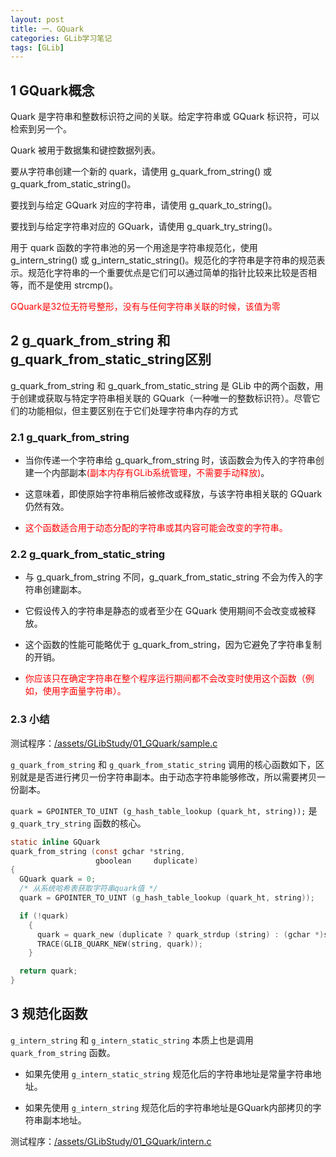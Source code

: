 ```yaml
---
layout: post
title: 一、GQuark
categories: GLib学习笔记
tags: [GLib]
---
```


## 1 GQuark概念

Quark 是字符串和整数标识符之间的关联。给定字符串或 GQuark 标识符，可以检索到另一个。

Quark 被用于数据集和键控数据列表。

要从字符串创建一个新的 quark，请使用 g_quark_from_string() 或 g_quark_from_static_string()。

要找到与给定 GQuark 对应的字符串，请使用 g_quark_to_string()。

要找到与给定字符串对应的 GQuark，请使用 g_quark_try_string()。

用于 quark 函数的字符串池的另一个用途是字符串规范化，使用 g_intern_string() 或 g_intern_static_string()。规范化的字符串是字符串的规范表示。规范化字符串的一个重要优点是它们可以通过简单的指针比较来比较是否相等，而不是使用 strcmp()。

<span style="color:red;">GQuark是32位无符号整形，没有与任何字符串关联的时候，该值为零</span>

## 2 g_quark_from_string 和 g_quark_from_static_string区别

g_quark_from_string 和 g_quark_from_static_string 是 GLib 中的两个函数，用于创建或获取与特定字符串相关联的 GQuark（一种唯一的整数标识符）。尽管它们的功能相似，但主要区别在于它们处理字符串内存的方式

### 2.1 g_quark_from_string

- 当你传递一个字符串给 g_quark_from_string 时，该函数会为传入的字符串创建一个内部副本<span style="color:red;">(副本内存有GLib系统管理，不需要手动释放)</span>。

- 这意味着，即使原始字符串稍后被修改或释放，与该字符串相关联的 GQuark 仍然有效。

- <span style="color:red;">这个函数适合用于动态分配的字符串或其内容可能会改变的字符串。</span>

### 2.2 g_quark_from_static_string

- 与 g_quark_from_string 不同，g_quark_from_static_string 不会为传入的字符串创建副本。

- 它假设传入的字符串是静态的或者至少在 GQuark 使用期间不会改变或被释放。

- 这个函数的性能可能略优于 g_quark_from_string，因为它避免了字符串复制的开销。

- <span style="color:red;">你应该只在确定字符串在整个程序运行期间都不会改变时使用这个函数（例如，使用字面量字符串）。</span>

### 2.3 小结

测试程序：[/assets/GLibStudy/01_GQuark/sample.c](/assets/GLibStudy/01_GQuark/sample.c)

`g_quark_from_string` 和 `g_quark_from_static_string` 调用的核心函数如下，区别就是是否进行拷贝一份字符串副本。由于动态字符串能够修改，所以需要拷贝一份副本。

`quark = GPOINTER_TO_UINT (g_hash_table_lookup (quark_ht, string));` 是 `g_quark_try_string` 函数的核心。

```c
static inline GQuark
quark_from_string (const gchar *string,
                   gboolean     duplicate)
{
  GQuark quark = 0;
  /* 从系统哈希表获取字符串quark值 */
  quark = GPOINTER_TO_UINT (g_hash_table_lookup (quark_ht, string));

  if (!quark)
    {
      quark = quark_new (duplicate ? quark_strdup (string) : (gchar *)string);
      TRACE(GLIB_QUARK_NEW(string, quark));
    }

  return quark;
}
```

## 3 规范化函数

`g_intern_string` 和 `g_intern_static_string` 本质上也是调用 `quark_from_string` 函数。

- 如果先使用 `g_intern_static_string` 规范化后的字符串地址是常量字符串地址。

- 如果先使用 `g_intern_string` 规范化后的字符串地址是GQuark内部拷贝的字符串副本地址。

测试程序：[/assets/GLibStudy/01_GQuark/intern.c](/assets/GLibStudy/01_GQuark/intern.c)



